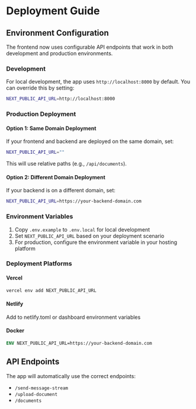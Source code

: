 # Deployment Guide

## Environment Configuration

The frontend now uses configurable API endpoints that work in both development and production environments.

### Development

For local development, the app uses `http://localhost:8000` by default. You can override this by setting:

```bash
NEXT_PUBLIC_API_URL=http://localhost:8000
```

### Production Deployment

#### Option 1: Same Domain Deployment
If your frontend and backend are deployed on the same domain, set:
```bash
NEXT_PUBLIC_API_URL=""
```
This will use relative paths (e.g., `/api/documents`).

#### Option 2: Different Domain Deployment
If your backend is on a different domain, set:
```bash
NEXT_PUBLIC_API_URL=https://your-backend-domain.com
```

### Environment Variables

1. Copy `.env.example` to `.env.local` for local development
2. Set `NEXT_PUBLIC_API_URL` based on your deployment scenario
3. For production, configure the environment variable in your hosting platform

### Deployment Platforms

#### Vercel
```bash
vercel env add NEXT_PUBLIC_API_URL
```

#### Netlify
Add to netlify.toml or dashboard environment variables

#### Docker
```dockerfile
ENV NEXT_PUBLIC_API_URL=https://your-backend-domain.com
```

## API Endpoints

The app will automatically use the correct endpoints:
- `/send-message-stream`
- `/upload-document` 
- `/documents`